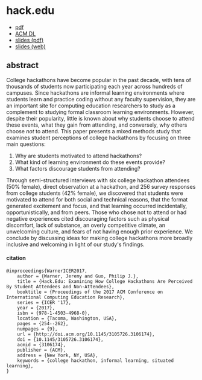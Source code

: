 # hack.edu

* [pdf](https://jeremywrnr.com/papers/student-perceptions-of-college-hackathons_ICER-2017.pdf)
* [ACM DL](https://dl.acm.org/citation.cfm?id=3106174)
* [slides (pdf)](https://jeremywrnr.github.io/hack.edu/icer-presentation.pdf)
* [slides (web)](https://jeremywrnr.github.io/hack.edu/slides)


## abstract

College hackathons have become popular in the past decade, with tens of
thousands of students now participating each year across hundreds of campuses.
Since hackathons are informal learning environments where students learn and
practice coding without any faculty supervision, they are an important site for
computing education researchers to study as a complement to studying formal
classroom learning environments. However, despite their popularity, little is
known about why students choose to attend these events, what they gain from
attending, and conversely, why others choose _not_ to attend. This paper
presents a mixed methods study that examines student perceptions of college
hackathons by focusing on three main questions:

1. Why are students motivated to attend hackathons?
2. What kind of learning environment do these events provide?
3. What factors discourage students from attending?

Through semi-structured interviews with six college hackathon attendees (50%
female), direct observation at a hackathon, and 256 survey responses from
college students (42% female), we discovered that students were motivated to
attend for both social and technical reasons, that the format generated
excitement and focus, and that learning occurred incidentally,
opportunistically, and from peers. Those who chose not to attend or had
negative experiences cited discouraging factors such as physical discomfort,
lack of substance, an overly competitive climate, an unwelcoming culture, and
fears of not having enough prior experience. We conclude by discussing ideas
for making college hackathons more broadly inclusive and welcoming in light of
our study's findings.

#### citation

```
@inproceedings{WarnerICER2017,
    author = {Warner, Jeremy and Guo, Philip J.},
    title = {Hack.Edu: Examining How College Hackathons Are Perceived By Student Attendees and Non-Attendees},
    booktitle = {Proceedings of the 2017 ACM Conference on International Computing Education Research},
    series = {ICER '17},
    year = {2017},
    isbn = {978-1-4503-4968-0},
    location = {Tacoma, Washington, USA},
    pages = {254--262},
    numpages = {9},
    url = {http://doi.acm.org/10.1145/3105726.3106174},
    doi = {10.1145/3105726.3106174},
    acmid = {3106174},
    publisher = {ACM},
    address = {New York, NY, USA},
    keywords = {college hackathon, informal learning, situated learning},
}
```

